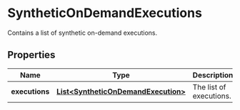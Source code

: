 

# SyntheticOnDemandExecutions

Contains a list of synthetic on-demand executions.

## Properties

| Name | Type | Description | Notes |
|------------ | ------------- | ------------- | -------------|
|**executions** | [**List&lt;SyntheticOnDemandExecution&gt;**](SyntheticOnDemandExecution.md) | The list of executions. |  |



